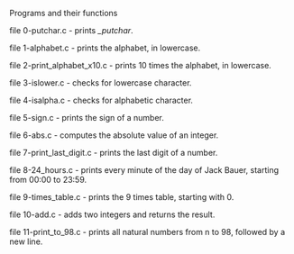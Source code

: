 Programs and their functions

file 0-putchar.c - prints *_putchar*.

file 1-alphabet.c - prints the alphabet, in lowercase.

file 2-print_alphabet_x10.c -  prints 10 times the alphabet, in lowercase.

file 3-islower.c - checks for lowercase character.

file 4-isalpha.c - checks for alphabetic character. 

file 5-sign.c - prints the sign of a number.

file 6-abs.c - computes the absolute value of an integer.

file 7-print_last_digit.c - prints the last digit of a number.

file 8-24_hours.c - prints every minute of the day of Jack Bauer, starting from 00:00 to 23:59.

file 9-times_table.c -  prints the 9 times table, starting with 0.

file 10-add.c - adds two integers and returns the result.

file 11-print_to_98.c - prints all natural numbers from n to 98, followed by a new line. 
